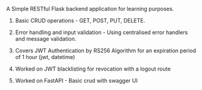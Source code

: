 A Simple RESTful Flask backend application for learning purposes.

1. Basic CRUD operations - GET, POST, PUT, DELETE.

2. Error handling and input validation - Using centralised error handlers and message validation.

3. Covers JWT Authentication by RS256 Algorithm for an expiration period of 1 hour (jwt, datetime)

4. Worked on JWT blacklisting for revocation with a logout route

5. Worked on FastAPI - Basic crud with swagger UI







